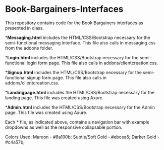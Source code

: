 # Book-Bargainers-Interfaces
This repository contains code for the Book Bargainers interfaces as presented in class.

***Messaging.html** includes the HTML/CSS/Bootstrap necessary for the semi-functional messaging interface. This file also calls in messaging.css from the addons folder.

***Login.html** includes the HTML/CSS/Bootstrap necessary for the semi-functional login form page. This file also calls in addons/clientcreation.css.

***Signup.html** includes the HTML/CSS/Bootstrap necessary for the semi-functional signup form page. This file also calls in addons/clientcreation.css.

***Landingpage.html** includes the HTML/CSS/Bootstrap necessary for the landing page. This file was created using Axure. 

***Admin.html** includes the HTML/CSS/Bootstrap necessary for the Admin page. This file was created using Axure. 

Each * file, as indicated above, contains a navigation bar with example dropdowns as well as the responsive collapsable portion.

Colors Used:
Maroon - #8a100b;
Subtle/Soft Gold - #ebcea5;
Darker Gold - #c4a57b;

